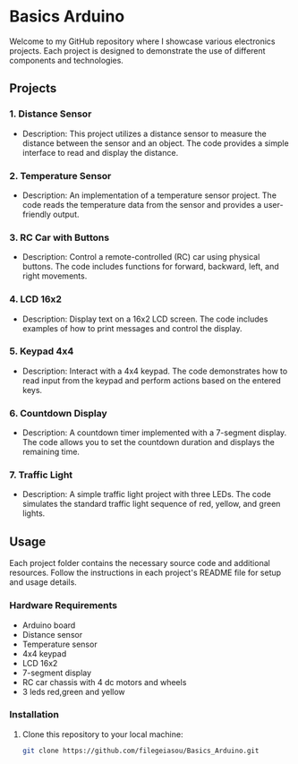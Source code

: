 # Basics Arduino


Welcome to my GitHub repository where I showcase various electronics projects. Each project is designed to demonstrate the use of different components and technologies.

## Projects

### 1. Distance Sensor
- Description: This project utilizes a distance sensor to measure the distance between the sensor and an object. The code provides a simple interface to read and display the distance.

### 2. Temperature Sensor
- Description: An implementation of a temperature sensor project. The code reads the temperature data from the sensor and provides a user-friendly output.

### 3. RC Car with Buttons
- Description: Control a remote-controlled (RC) car using physical buttons. The code includes functions for forward, backward, left, and right movements.

### 4. LCD 16x2
- Description: Display text on a 16x2 LCD screen. The code includes examples of how to print messages and control the display.

### 5. Keypad 4x4
- Description: Interact with a 4x4 keypad. The code demonstrates how to read input from the keypad and perform actions based on the entered keys.

### 6. Countdown Display
- Description: A countdown timer implemented with a 7-segment display. The code allows you to set the countdown duration and displays the remaining time.

### 7. Traffic Light
- Description: A simple traffic light project with three LEDs. The code simulates the standard traffic light sequence of red, yellow, and green lights.

## Usage
Each project folder contains the necessary source code and additional resources. Follow the instructions in each project's README file for setup and usage details.

### Hardware Requirements

- Arduino board
- Distance sensor
- Temperature sensor
- 4x4 keypad
- LCD 16x2
- 7-segment display
- RC car chassis with 4 dc motors and wheels
- 3 leds red,green and yellow

### Installation

1. Clone this repository to your local machine:

   ```bash
   git clone https://github.com/filegeiasou/Basics_Arduino.git
